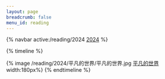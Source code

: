 ```yaml
---
layout: page
breadcrumb: false
menu_id: reading
---
```


{% navbar active:/reading/2024 [2024](/reading/2024)  %}

{% timeline %}

<!-- node 2021-12-27 -->

{% image /reading/2024/平凡的世界/平凡的世界.jpg [平凡的世界](/reading/2024/平凡的世界/平凡的世界.md) width:180px%}
{% endtimeline %}

